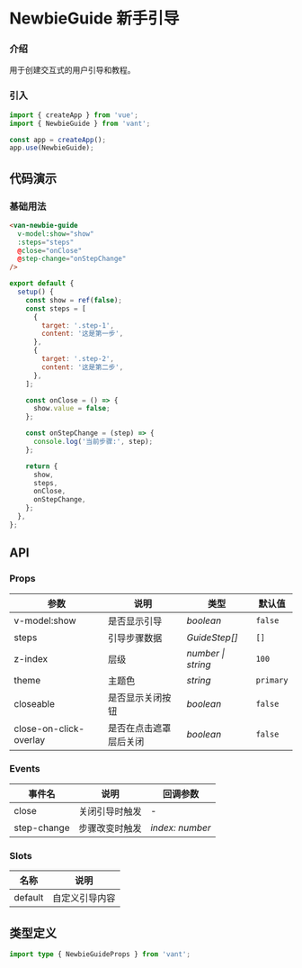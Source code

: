 # NewbieGuide 新手引导

### 介绍

用于创建交互式的用户引导和教程。

### 引入

```js
import { createApp } from 'vue';
import { NewbieGuide } from 'vant';

const app = createApp();
app.use(NewbieGuide);
```

## 代码演示

### 基础用法

```html
<van-newbie-guide
  v-model:show="show"
  :steps="steps"
  @close="onClose"
  @step-change="onStepChange"
/>
```

```js
export default {
  setup() {
    const show = ref(false);
    const steps = [
      {
        target: '.step-1',
        content: '这是第一步',
      },
      {
        target: '.step-2',
        content: '这是第二步',
      },
    ];

    const onClose = () => {
      show.value = false;
    };

    const onStepChange = (step) => {
      console.log('当前步骤:', step);
    };

    return {
      show,
      steps,
      onClose,
      onStepChange,
    };
  },
};
```

## API

### Props

| 参数 | 说明 | 类型 | 默认值 |
| --- | --- | --- | --- |
| v-model:show | 是否显示引导 | _boolean_ | `false` |
| steps | 引导步骤数据 | _GuideStep[]_ | `[]` |
| z-index | 层级 | _number \| string_ | `100` |
| theme | 主题色 | _string_ | `primary` |
| closeable | 是否显示关闭按钮 | _boolean_ | `false` |
| close-on-click-overlay | 是否在点击遮罩层后关闭 | _boolean_ | `false` |

### Events

| 事件名      | 说明           | 回调参数        |
| ----------- | -------------- | --------------- |
| close       | 关闭引导时触发 | -               |
| step-change | 步骤改变时触发 | _index: number_ |

### Slots

| 名称    | 说明           |
| ------- | -------------- |
| default | 自定义引导内容 |

## 类型定义

```ts
import type { NewbieGuideProps } from 'vant';
```
